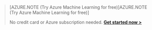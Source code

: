 > [AZURE.NOTE (Try Azure Machine Learning for free)]AZURE.NOTE (Try Azure Machine Learning for free)]
> 
> No credit card or Azure subscription needed. <a href="https://studio.azureml.net/?selectAccess=true&o=2" target="_blank">**Get started now >**</a>
> 
> 
